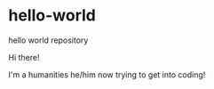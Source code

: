 # hello-world
hello world repository

Hi there!

I'm a humanities he/him now trying to get into coding!
